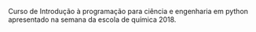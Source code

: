 Curso de Introdução à programação para ciência e engenharia em python apresentado na semana da escola de química 2018.

